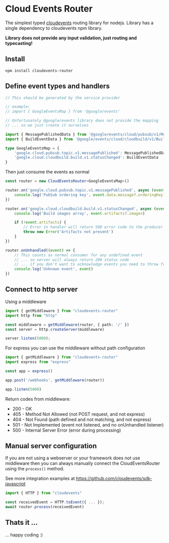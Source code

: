 # Cloud Events Router

The simplest typed  [cloudevents](https://github.com/cloudevents/sdk-javascript) routing library for nodejs. Library has a single dependency to cloudevents npm library.

**Library does not provide any input validation, just routing and typecasting!**

## Install

```
npm install cloudevents-router
```

## Define event types and handlers

```typescript
// This should be generated by the service provider

// example:
// import { GoogleEventsMap } from '@google/events'

// Unfortunately @google/events library does not provide the mapping
// ... so we just create it ourselves

import { MessagePublishedData } from '@google/events/cloud/pubsub/v1/MessagePublishedData';
import { BuildEventData } from '@google/events/cloud/cloudbuild/v1/BuildEventData';

type GoogleEventsMap = {
    'google.cloud.pubsub.topic.v1.messagePublished': MessagePublishedData
    'google.cloud.cloudbuild.build.v1.statusChanged': BuildEventData
}
```

Then just consume the events as normal

```typescript
const router = new CloudEventsRouter<GoogleEventsMap>()

router.on('google.cloud.pubsub.topic.v1.messagePublished', async (event) => {
    console.log('PubSub ordering key', event.data.message?.orderingKey)
})

router.on('google.cloud.cloudbuild.build.v1.statusChanged', async (event) => {
    console.log('Build images array', event.artifacts?.images)

    if (!event.artifacts) {
        // Error in handler will return 500 error code to the producer
        throw new Error('Artifacts not present')
    }
})

router.onUnhandled((event) => {
    // This counts as normal consumer for any undefined event
    // ... so server will always return 200 status code
    // ... if you don't want to acknowledge events you need to throw from this handler
    console.log('Unknown event', event)
})
```

## Connect to http server

Using a middleware

```typescript
import { getMiddleware } from "cloudevents-router"
import http from "http"

const middleware = getMiddleware(router, { path: '/' })
const server = http.createServer(middleware)

server.listen(5000);
```

For express you can use the middleware without path configuration

```typescript
import { getMiddleware } from "cloudevents-router"
import express from "express"

const app = express()

app.post('/webhooks', getMiddleware(router))

app.listen(5000)
```

Return codes from middleware:

- 200 - OK
- 405 - Method Not Allowed (not POST request, and not express)
- 404 - Not Found (path defined and not matching, and not express)
- 501 - Not Implemented (event not listened, and no onUnhandled listener)
- 500 - Internal Server Error (error during processing)

## Manual server configuration

If you are not using a webserver or your framework does not use middleware then you can always manually connect the CloudEventsRouter using the `process()` method. 

See more integration examples at https://github.com/cloudevents/sdk-javascript

```typescript
import { HTTP } from "cloudevents"

const receivedEvent = HTTP.toEvent({ ... });
await router.process(receivedEvent)
```

## Thats it ...

... happy coding :)
